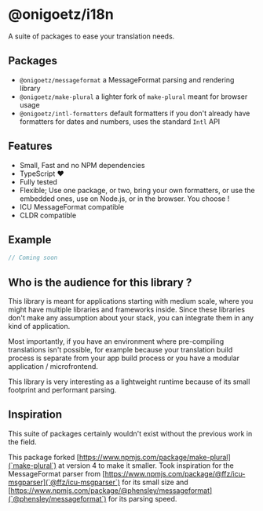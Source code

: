 # @onigoetz/i18n

A suite of packages to ease your translation needs.

## Packages

- `@onigoetz/messageformat` a MessageFormat parsing and rendering library
- `@onigoetz/make-plural` a lighter fork of `make-plural` meant for browser usage
- `@onigoetz/intl-formatters` default formatters if you don't already have formatters for dates and numbers, uses the standard `Intl` API

## Features

- Small, Fast and no NPM dependencies
- TypeScript ❤️
- Fully tested
- Flexible; Use one package, or two, bring your own formatters, or use the embedded ones, use on Node.js, or in the browser. You choose !
- ICU MessageFormat compatible
- CLDR compatible

## Example

```typescript
// Coming soon
```

## Who is the audience for this library ?

This library is meant for applications starting with medium scale, where you might have multiple libraries and frameworks inside.
Since these libraries don't make any assumption about your stack, you can integrate them in any kind of application.

Most importantly, if you have an environment where pre-compiling translations isn't possible,
for example because your translation build process is separate from your app build process or you have a modular application / microfrontend.

This library is very interesting as a lightweight runtime because of its small footprint and performant parsing.

## Inspiration

This suite of packages certainly wouldn't exist without the previous work in the field.

This package forked [https://www.npmjs.com/package/make-plural](`make-plural`) at version 4 to make it smaller.
Took inspiration for the MessageFormat parser from [https://www.npmjs.com/package/@ffz/icu-msgparser](`@ffz/icu-msgparser`) 
for its small size and [https://www.npmjs.com/package/@phensley/messageformat](`@phensley/messageformat`) for its parsing speed.
